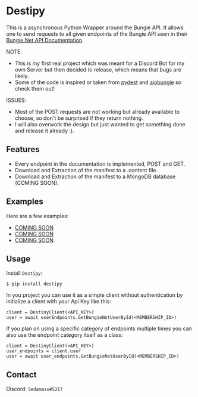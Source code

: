 # Destipy

This is a asynchronous Python Wrapper around the Bungie API. It allows one to send requests to all given endpoints of the Bungie API seen in their [Bungie.Net API Documentation](https://bungie-net.github.io/multi/index.html).

NOTE: 

* This is my first real project which was meant for a Discord Bot for my own Server but then decided to release, which means that bugs are likely.
* Some of the code is inspired or taken from [pydest](https://github.com/jgayfer/pydest/tree/master/pydest) and [aiobungie](https://github.com/nxtlo/aiobungie) so check them out!

ISSUES:

* Most of the POST requests are not working but already available to choose, so don't be surprised if they return nothing.
* I will also overwork the design but just wanted to get something done and release it already :).

## Features

* Every endpoint in the documentation is implemented, POST and GET.
* Download and Extraction of the manifest to a .content file.
* Download and Extraction of the manifest to a MongoDB database (COMING SOON).

## Examples

Here are a few examples:

* [COMING SOON](https://www.youtube.com/watch?v=dQw4w9WgXcQ&ab_channel=RickAstley)
* [COMING SOON](https://www.youtube.com/watch?v=dQw4w9WgXcQ&ab_channel=RickAstley)
* [COMING SOON](https://www.youtube.com/watch?v=dQw4w9WgXcQ&ab_channel=RickAstley)

## Usage

Install `Destipy`:

```
$ pip install destipy
```

In you project you can use it as a simple client without authentication by initialize a client with your Api Key like this:

```
client = DestinyClient(<API_KEY>)
user = await userEndpoints.GetBungieNetUserById(<MEMBERSHIP_ID>)
```

If you plan on using a specific category of endpoints multiple times you can also use the endpoint category itself as a class:

```
client = DestinyClient(<API_KEY>)
user_endpoints = client.user
user = await user_endpoints.GetBungieNetUserById(<MEMBERSHIP_ID>)
```

## Contact

Discord: `Sedamaso#5217`
